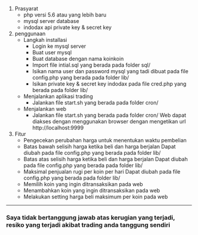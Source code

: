 1. Prasyarat
	- php versi 5.6 atau yang lebih baru
	- mysql server database
	- indodax api private key & secret key
2. penggunaan
	- Langkah installasi
		- Login ke mysql server
		- Buat user mysql
		- Buat database dengan nama koinkoin
		- Import file intial.sql yang berada pada folder sql/
		- Isikan nama user dan password mysql yang tadi dibuat pada file config.php yang berada pada folder lib/
		- Isikan private key & secret key indodax pada file cred.php yang berada pada folder lib/
	- Menjalankan aplikasi trading
		- Jalankan file start.sh yang berada pada folder cron/
	- Menjalankan web
		- Jalankan file start.sh yang berada pada folder cron/
		Web dapat diakses dengan menggunakan browser dengan mengetikan url http://localhost:9999
3. Fitur
	- Pengecekan perubahan harga untuk menentukan waktu pembelian
	- Batas bawah selisih harga ketika beli dan harga berjalan
	Dapat diubah pada file config.php yang berada pada folder lib/
	- Batas atas selisih harga ketika beli dan harga berjalan
	Dapat diubah pada file config.php yang berada pada folder lib/
	- Maksimal penjualan rugi per koin per hari
	Dapat diubah pada file config.php yang berada pada folder lib/
	- Memilih koin yang ingin ditransaksikan pada web
	- Menambahkan koin yang ingin ditransaksikan pada web
	- Melakukan setting harga beli maksimum per koin pada web

------------


### Saya tidak bertanggung jawab atas kerugian yang terjadi, resiko yang terjadi akibat trading anda tanggung sendiri
